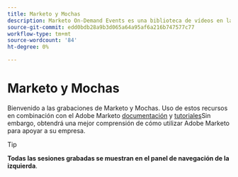 ```yaml
---
title: Marketo y Mochas
description: Marketo On-Demand Events es una biblioteca de vídeos en la que expertos y compañeros han compartido sus ideas y pensamientos sobre cómo utilizar Marketo de Adobe de la mejor manera posible.
source-git-commit: edd0bdb28a9b3d065a64a95af6a216b747577c77
workflow-type: tm+mt
source-wordcount: '84'
ht-degree: 0%

---
```


# Marketo y Mochas

Bienvenido a las grabaciones de Marketo y Mochas. Uso de estos recursos en combinación con el Adobe Marketo [documentación](https://experienceleague.adobe.com/docs/marketo-engage.html) y [tutoriales](https://experienceleague.adobe.com/docs/marketo-learn/tutorials/overview.html)Sin embargo, obtendrá una mejor comprensión de cómo utilizar Adobe Marketo para apoyar a su empresa.

>[!TIP]
>
>**Todas las sesiones grabadas se muestran en el panel de navegación de la izquierda**.
